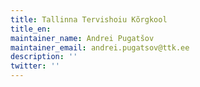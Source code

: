 ```yaml
---
title: Tallinna Tervishoiu Kõrgkool
title_en:
maintainer_name: Andrei Pugatšov
maintainer_email: andrei.pugatsov@ttk.ee
description: ''
twitter: ''
---
```

